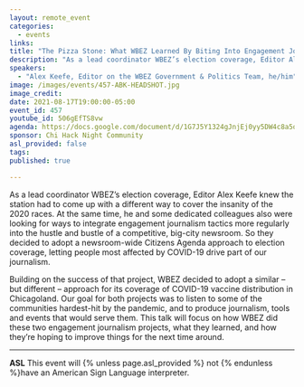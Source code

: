 ```yaml
---
layout: remote_event
categories:
  - events
links: 
title: "The Pizza Stone: What WBEZ Learned By Biting Into Engagement Journalism"
description: "As a lead coordinator WBEZ’s election coverage, Editor Alex Keefe knew the station had to come up with a different way to cover the insanity of the 2020 races. At the same time, he and some dedicated colleagues also were looking for ways to integrate engagement journalism tactics more regularly into the hustle and bustle of a competitive, big-city newsroom. So they decided to adopt a newsroom-wide Citizens Agenda approach to election coverage. Building on the success of that project, WBEZ decided to adopt a similar – but different – approach for its coverage of COVID-19 vaccine distribution in Chicagoland."
speakers:
  - "Alex Keefe, Editor on the WBEZ Government & Politics Team, he/him"
image: /images/events/457-ABK-HEADSHOT.jpg
image_credit:
date: 2021-08-17T19:00:00-05:00
event_id: 457
youtube_id: 506gEfTS8vw
agenda: https://docs.google.com/document/d/1G7J5Y1324gJnjEj0yy5DW4c8a5o90Qd4zPUUekJI0e0/edit?usp=sharing
sponsor: Chi Hack Night Community
asl_provided: false
tags: 
published: true

---
```


As a lead coordinator WBEZ’s election coverage, Editor Alex Keefe knew the station had to come up with a different way to cover the insanity of the 2020 races. At the same time, he and some dedicated colleagues also were looking for ways to integrate engagement journalism tactics more regularly into the hustle and bustle of a competitive, big-city newsroom. So they decided to adopt a newsroom-wide Citizens Agenda approach to election coverage, letting people most affected by COVID-19 drive part of our journalism.

Building on the success of that project, WBEZ decided to adopt a similar – but different – approach for its coverage of COVID-19 vaccine distribution in Chicagoland. Our goal for both projects was to listen to some of the communities hardest-hit by the pandemic, and to produce journalism, tools and events that would serve them. This talk will focus on how WBEZ did these two engagement journalism projects, what they learned, and how they’re hoping to improve things for the next time around.

---

**ASL** This event will {% unless page.asl_provided %} not {% endunless %}have an American Sign Language interpreter.
